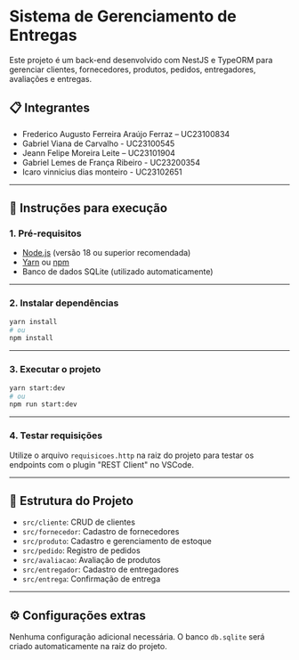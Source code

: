# Sistema de Gerenciamento de Entregas

Este projeto é um back-end desenvolvido com NestJS e TypeORM para gerenciar clientes, fornecedores, produtos, pedidos, entregadores, avaliações e entregas.

## 📋 Integrantes

- Frederico Augusto Ferreira Araújo Ferraz – UC23100834  
- Gabriel Viana de Carvalho - UC23100545
- Jeann Felipe Moreira Leite – UC23101904
- Gabriel Lemes de França Ribeiro - UC23200354
- Icaro vinnicius dias monteiro - UC23102651

---

## 🚀 Instruções para execução

### 1. Pré-requisitos

- [Node.js](https://nodejs.org/) (versão 18 ou superior recomendada)  
- [Yarn](https://yarnpkg.com/) ou [npm](https://www.npmjs.com/)  
- Banco de dados SQLite (utilizado automaticamente)

---

### 2. Instalar dependências

```bash
yarn install
# ou
npm install
```

---

### 3. Executar o projeto

```bash
yarn start:dev
# ou
npm run start:dev
```

---

### 4. Testar requisições

Utilize o arquivo `requisicoes.http` na raiz do projeto para testar os endpoints com o plugin "REST Client" no VSCode.

---

## 🧱 Estrutura do Projeto

- `src/cliente`: CRUD de clientes  
- `src/fornecedor`: Cadastro de fornecedores  
- `src/produto`: Cadastro e gerenciamento de estoque  
- `src/pedido`: Registro de pedidos  
- `src/avaliacao`: Avaliação de produtos  
- `src/entregador`: Cadastro de entregadores  
- `src/entrega`: Confirmação de entrega

---

## ⚙️ Configurações extras

Nenhuma configuração adicional necessária. O banco `db.sqlite` será criado automaticamente na raiz do projeto.
